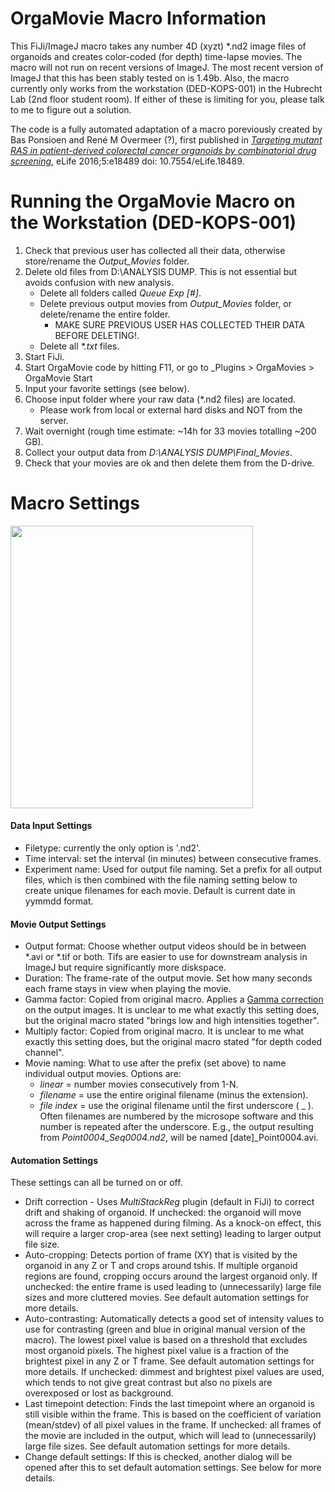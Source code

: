 # OrgaMovie Macro Information

This FiJi/ImageJ macro takes any number 4D (xyzt) \*.nd2 image files of organoids and creates color-coded (for depth) time-lapse movies.
The macro will not run on recent versions of ImageJ. The most recent version of ImageJ that this has been stably tested on is 1.49b. Also, the macro currently only works from the workstation (DED-KOPS-001) in the Hubrecht Lab (2nd floor student room). If either of these is limiting for you, please talk to me to figure out a solution.

The code is a fully automated adaptation of a macro poreviously created by Bas Ponsioen and  René M Overmeer (?), first published in _[Targeting mutant RAS in patient-derived colorectal cancer organoids by combinatorial drug screening](https://elifesciences.org/articles/18489)_, eLife 2016;5:e18489 doi: 10.7554/eLife.18489.

# Running the OrgaMovie Macro on the Workstation (DED-KOPS-001)

1) Check that previous user has collected all their data, otherwise store/rename the _Output_Movies_ folder.
2) Delete old files from D:\ANALYSIS DUMP. This is not essential but avoids confusion with new analysis.
    - Delete all folders called _Queue Exp \[\#\]_.
    - Delete previous output movies from _Output_Movies_ folder, or delete/rename the entire folder.
      - MAKE SURE PREVIOUS USER HAS COLLECTED THEIR DATA BEFORE DELETING!.
    - Delete all _\*.txt_ files.
3) Start FiJi.
4) Start OrgaMovie code by hitting F11, or go to _Plugins > OrgaMovies > OrgaMovie Start
5) Input your favorite settings (see below).
6) Choose input folder where your raw data (\*.nd2 files) are located.
    - Please work from local or external hard disks and NOT from the server. 
8) Wait overnight (rough time estimate: ~14h for 33 movies totalling ~200 GB).
9) Collect your output data from _D:\ANALYSIS DUMP\Final_Movies_.
10) Check that your movies are ok and then delete them from the D-drive.


# Macro Settings
<img src="https://user-images.githubusercontent.com/14219087/114033156-4a4fa680-987d-11eb-9d75-38829f41b059.PNG" width="388" height="452">

#### Data Input Settings
- Filetype: currently the only option is '.nd2'.
- Time interval: set the interval (in minutes) between consecutive frames.
- Experiment name: Used for output file naming. Set a prefix for all output files, which is then combined with the file naming setting below to create unique filenames for each movie. Default is current date in yymmdd format.
#### Movie Output Settings
- Output format: Choose whether output videos should be in between \*.avi or \*.tif or both. Tifs are easier to use for downstream analysis in ImageJ but require significantly more diskspace.
- Duration: The frame-rate of the output movie. Set how many seconds each frame stays in view when playing the movie.
- Gamma factor: Copied from original macro. Applies a [Gamma correction](https://en.wikipedia.org/wiki/Gamma_correction) on the output images. It is unclear to me what exactly this setting does, but the original macro stated "brings low and high intensities together".
- Multiply factor: Copied from original macro. It is unclear to me what exactly this setting does, but the original macro stated "for depth coded channel".
- Movie naming: What to use after the prefix (set above) to name individual output movies. Options are:
  - _linear_ = number movies consecutively from 1-N.
  - _filename_ = use the entire original filename (minus the extension).
  - _file index_ = use the original filename until the first underscore ( \_ ). Often filenames are numbered by the microsope software and this number is repeated after the underscore. E.g., the output resulting from _Point0004_Seq0004.nd2_, will be named \[date\]\_Point0004.avi.
#### Automation Settings
These settings can all be turned on or off.
- Drift correction - Uses _MultiStackReg_ plugin (default in FiJi) to correct drift and shaking of organoid. If unchecked: the organoid will move across the frame as happened during filming. As a knock-on effect, this will require a larger crop-area (see next setting) leading to larger output file size.
- Auto-cropping: Detects portion of frame (XY) that is visited by the organoid in any Z or T and crops around tshis. If multiple organoid regions are found, cropping occurs around the largest organoid only. If unchecked: the entire frame is used leading to (unnecessarily) large file sizes and more cluttered movies. See default automation settings for more details.
- Auto-contrasting: Automatically detects a good set of intensity values to use for contrasting (green and blue in original manual version of the macro). The lowest pixel value is based on a threshold that excludes most organoid pixels. The highest pixel value is a fraction of the brightest pixel in any Z or T frame. See default automation settings for more details. If unchecked: dimmest and brightest pixel values are used, which tends to not give great contrast but also no pixels are overexposed or lost as background. 
- Last timepoint detection: Finds the last timepoint where an organoid is still visible within the frame. This is based on the coefficient of variation (mean/stdev) of all pixel values in the frame. If unchecked: all frames of the movie are included in the output, which will lead to (unnecessarily) large file sizes. See default automation settings for more details.
- Change default settings: If this is checked, another dialog will be opened after this to set default automation settings. See below for more details.






